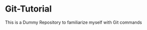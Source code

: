 # Git-Tutorial
 T h i s   i s   a   D u m m y   R e p o s i t o r y   t o   f a m i l i a r i z e   m y s e l f   w i t h   G i t   c o m m a n d s  
 
